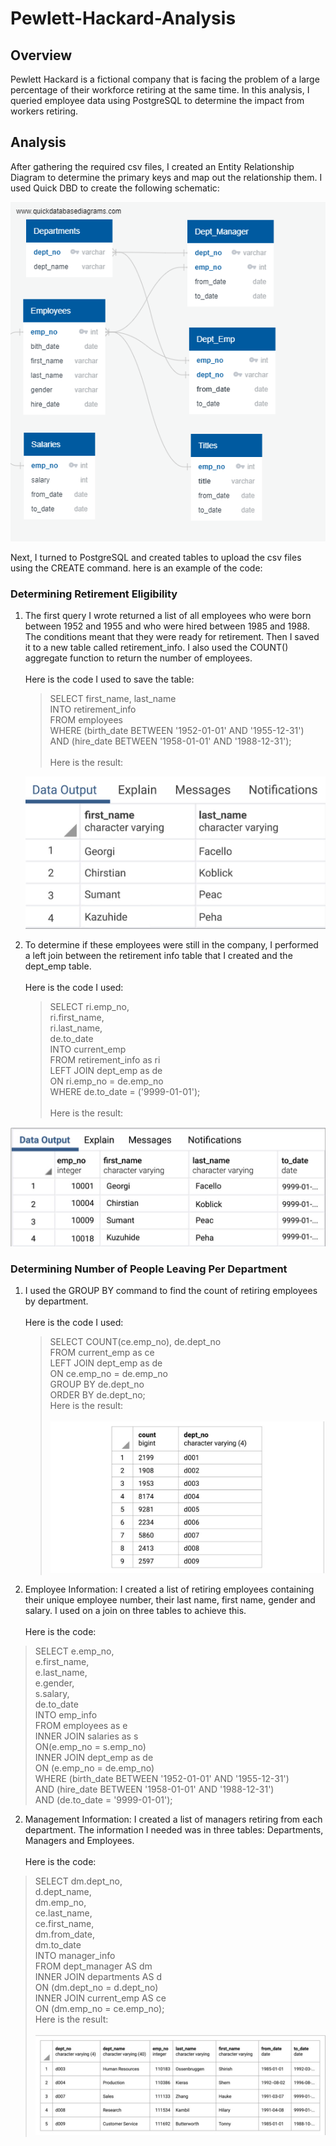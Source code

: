 # Pewlett-Hackard-Analysis
## Overview
Pewlett Hackard is a fictional company that is facing the problem of a large percentage of their workforce retiring at the same time. In this analysis, I queried employee data using PostgreSQL to determine the impact from workers retiring. 

## Analysis
After gathering the required csv files, I created an Entity Relationship Diagram to determine the primary keys and map out the relationship them.
I used Quick DBD to create the following schematic:

<img src = "https://github.com/Kee2u/Pewlett-Hackard-Analysis/blob/main/EmployeeDB.png?raw=true">

Next, I turned to PostgreSQL and created tables to upload the csv files using the CREATE command. here is an example of the code:

### Determining Retirement Eligibility
 1. The first query I wrote returned a list of all employees who were born between 1952 and 1955 and who were hired between 1985 and 1988. The conditions meant that they were ready for retirement. Then I saved it to a new table called retirement_info. I also used the COUNT() aggregate function to return the number of employees. <br/> <br/>
 Here is the code I used to save the table: <br/>
 
    > SELECT first_name, last_name <br/>
    > INTO retirement_info <br/>
    > FROM employees <br/>
    > WHERE (birth_date BETWEEN '1952-01-01' AND '1955-12-31') <br/>
    > AND (hire_date BETWEEN '1958-01-01' AND '1988-12-31'); <br/>  
    Here is the result: <br/>  
    <img src = "https://github.com/Kee2u/Pewlett-Hackard-Analysis/blob/main/retirement_eligibility.jpg?raw=true" width = "500">
 
 2. To determine if these employees were still in the company, I performed a left join between the retirement info table that I created and the dept_emp table. <br/><br/>
 Here is the code I used: <br/>
 
    > SELECT ri.emp_no, <br/>
    >  ri.first_name, <br/>
    >  ri.last_name, <br/>
	   >  de.to_date <br/>
    >  INTO current_emp <br/> 
    >  FROM retirement_info as ri <br/>
    >  LEFT JOIN dept_emp as de <br/>
    >  ON ri.emp_no = de.emp_no <br/>
    >  WHERE de.to_date = ('9999-01-01');<br/>  
  Here is the result: <br/>  
 <img src = "https://github.com/Kee2u/Pewlett-Hackard-Analysis/blob/main/Retirement_info_2.jpg?raw=true">
  
### Determining Number of People Leaving Per Department  
 1. I used the GROUP BY command to find the count of retiring employees by department. <br/><br/>
 Here is the code I used: <br/>
 
    > SELECT COUNT(ce.emp_no), de.dept_no <br/>
    > FROM current_emp as ce <br/>
    > LEFT JOIN dept_emp as de <br/>
    > ON ce.emp_no = de.emp_no <br/>
    > GROUP BY de.dept_no <br/>
    > ORDER BY de.dept_no;<br/>
    Here is the result: <br/>  
    <img src = "https://github.com/Kee2u/Pewlett-Hackard-Analysis/blob/main/count_by_department.jpg?raw=true" width = "500"> <br/>
 
 2. Employee Information: I created a list of retiring employees containing their unique employee number, their last name, first name, gender and salary. I used on a join on three tables to achieve this. <br/><br/>
 Here is the code: <br/>
 
   > SELECT e.emp_no,<br/>
   >	e.first_name,<br/>
   >	e.last_name,<br/>
   >	e.gender,<br/>
   >	s.salary,<br/>
   >	de.to_date<br/>
   >INTO emp_info<br/>
   >FROM employees as e<br/>
   >INNER JOIN salaries as s<br/>
   >ON(e.emp_no = s.emp_no)<br/>
   >INNER JOIN dept_emp as de<br/>
   >ON (e.emp_no = de.emp_no)<br/>
   > WHERE (birth_date BETWEEN '1952-01-01' AND '1955-12-31') <br/>
   > AND (hire_date BETWEEN '1958-01-01' AND '1988-12-31') <br/>
   > AND (de.to_date = '9999-01-01'); <br/>
 
 2. Management Information: I created a list of managers retiring from each department. The information I needed was in three tables: Departments, Managers and Employees. <br/><br/>
 Here is the code: <br/>
 > SELECT dm.dept_no,<br/>
 > 	  d.dept_name,<br/>
 >	  dm.emp_no,<br/>
 > 	  ce.last_name,<br/>
 >	  ce.first_name,<br/>
 >	  dm.from_date,<br/>
 >	  dm.to_date<br/>
 > INTO manager_info<br/>
 > FROM dept_manager AS dm<br/>
 >	INNER JOIN departments AS d<br/>
 > 		ON (dm.dept_no = d.dept_no)<br/>
 >	INNER JOIN current_emp AS ce<br/>
 >		ON (dm.emp_no = ce.emp_no);<br/>
    Here is the result: <br/>  
    <img src = "https://github.com/Kee2u/Pewlett-Hackard-Analysis/blob/main/retirement_info.jpg?raw=true"> <br/>
 
